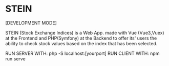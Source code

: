 # STEIN 

[DEVELOPMENT MODE]

STEIN (Stock Exchange Indices) is a Web App. made with Vue (Vue3,Vuex) at the Frontend and PHP(Symfony) at the Backend to offer its' users the ability to check stock values based on the index that has been selected.

RUN SERVER WITH: php -S localhost:[yourport]
RUN CLIENT WITH: npm run serve
